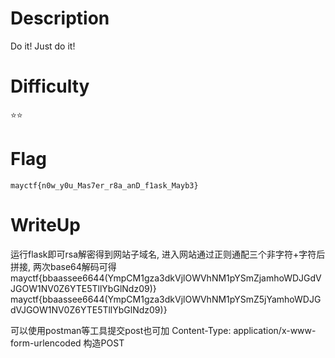 # Description
Do it! Just do it!

# Difficulty
⭐⭐

# Flag
`mayctf{n0w_y0u_Mas7er_r8a_anD_f1ask_Mayb3}`

# WriteUp
运行flask即可rsa解密得到网站子域名, 进入网站通过正则通配三个非字符+字符后拼接, 两次base64解码可得
mayctf{bbaassee6644(YmpCM1gza3dkVjlOWVhNM1pYSmZjamhoWDJGdVJGOW1NV0Z6YTE5TllYbGlNdz09)}
mayctf{bbaassee6644(YmpCM1gza3dkVjlOWVhNM1pYSmZ5jYamhoWDJGdVJGOW1NV0Z6YTE5TllYbGlNdz09)}

可以使用postman等工具提交post也可加
Content-Type: application/x-www-form-urlencoded
构造POST
